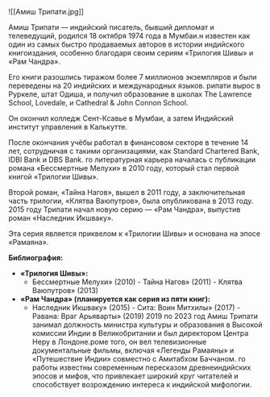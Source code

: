 ![[Амиш Трипати.jpg]]

Амиш Трипати — индийский писатель, бывший дипломат и телеведущий, родился 18 октября 1974 года в Мумбаи.н известен как один из самых быстро продаваемых авторов в истории индийского книгоиздания, особенно благодаря своим сериям «Трилогия Шивы» и «Рам Чандра».

Его книги разошлись тиражом более 7 миллионов экземпляров и были переведены на 20 индийских и международных языков. рипати вырос в Руркеле, штат Одиша, и получил образование в школах The Lawrence School, Lovedale, и Cathedral & John Connon School.

Он окончил колледж Сент-Ксавье в Мумбаи, а затем Индийский институт управления в Калькутте.

После окончания учёбы работал в финансовом секторе в течение 14 лет, сотрудничая с такими организациями, как Standard Chartered Bank, IDBI Bank и DBS Bank. го литературная карьера началась с публикации романа «Бессмертные Мелухи» в 2010 году, который стал первой книгой «Трилогии Шивы».

Второй роман, «Тайна Нагов», вышел в 2011 году, а заключительная часть трилогии, «Клятва Ваюпутров», была опубликована в 2013 году. 2015 году Трипати начал новую серию — «Рам Чандра», выпустив роман «Наследник Икшваку».

Эта серия является приквелом к «Трилогии Шивы» и основана на эпосе «Рамаяна».

**Библиография:**

- **«Трилогия Шивы»:**
    - Бессмертные Мелухи» (2010) - Тайна Нагов» (2011) - Клятва Ваюпутров» (2013)
- **«Рам Чандра» (планируется как серия из пяти книг):**
    - Наследник Икшваку» (2015) - Сита: Воин Митхилы» (2017) - Равана: Враг Арьяварты» (2019) 2019 по 2023 год Амиш Трипати занимал должность министра культуры и образования в Высокой комиссии Индии в Великобритании и был директором Центра Неру в Лондоне.роме того, он вел телевизионные документальные фильмы, включая «Легенды Рамаяны» и «Путешествие Индии» совместно с Амитабхом Баччаном. го работы известны современным пересказом древнеиндийских эпосов и мифов, что привлекает широкий круг читателей и способствует возрождению интереса к индийской мифологии.